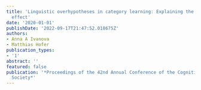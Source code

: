 ```yaml
---
title: 'Linguistic overhypotheses in category learning: Explaining the label advantage
  effect'
date: '2020-01-01'
publishDate: '2022-09-17T21:47:52.018675Z'
authors:
- Anna A Ivanova
- Matthias Hofer
publication_types:
- '1'
abstract: ''
featured: false
publication: '*Proceedings of the 42nd Annual Conference of the Cognitive Science
  Society*'
---
```

